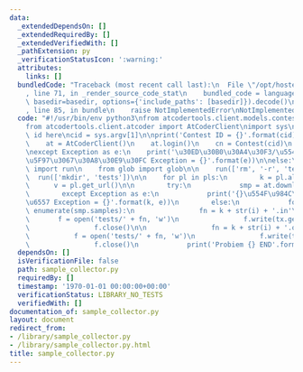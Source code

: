```yaml
---
data:
  _extendedDependsOn: []
  _extendedRequiredBy: []
  _extendedVerifiedWith: []
  _pathExtension: py
  _verificationStatusIcon: ':warning:'
  attributes:
    links: []
  bundledCode: "Traceback (most recent call last):\n  File \"/opt/hostedtoolcache/Python/3.9.0/x64/lib/python3.9/site-packages/onlinejudge_verify/documentation/build.py\"\
    , line 71, in _render_source_code_stat\n    bundled_code = language.bundle(stat.path,\
    \ basedir=basedir, options={'include_paths': [basedir]}).decode()\n  File \"/opt/hostedtoolcache/Python/3.9.0/x64/lib/python3.9/site-packages/onlinejudge_verify/languages/python.py\"\
    , line 85, in bundle\n    raise NotImplementedError\nNotImplementedError\n"
  code: "#!/usr/bin/env python3\nfrom atcodertools.client.models.contest import Contest\n\
    from atcodertools.client.atcoder import AtCoderClient\nimport sys\n\n# write contest\
    \ id here\ncid = sys.argv[1]\n\nprint('Contest ID = {}'.format(cid))\n\ntry:\n\
    \    at = AtCoderClient()\n    at.login()\n    cn = Contest(cid)\n    pls = at.download_problem_list(cn)\n\
    \nexcept Exception as e:\n    print('\u30ED\u30B0\u30A4\u30F3/\u554F\u984C\u53D6\
    \u5F97\u3067\u30A8\u30E9\u30FC Exception = {}'.format(e))\n\nelse:\n    from subprocess\
    \ import run\n    from glob import glob\n\n    run(['rm', '-r', 'tests'])\n  \
    \  run(['mkdir', 'tests'])\n\n    for pl in pls:\n        k = pl.alphabet\n  \
    \      v = pl.get_url()\n\n        try:\n            smp = at.download_problem_content(pl)\n\
    \        except Exception as e:\n            print('{}\u554F\u984C\u3067\u5931\
    \u6557 Exception = {}'.format(k, e))\n        else:\n            for i, tx in\
    \ enumerate(smp.samples):\n                fn = k + str(i) + '.in'\n         \
    \       f = open('tests/' + fn, 'w')\n                f.write(tx.get_input())\n\
    \                f.close()\n\n                fn = k + str(i) + '.out'\n     \
    \           f = open('tests/' + fn, 'w')\n                f.write(tx.get_output())\n\
    \                f.close()\n            print('Probiem {} END'.format(k))\n"
  dependsOn: []
  isVerificationFile: false
  path: sample_collector.py
  requiredBy: []
  timestamp: '1970-01-01 00:00:00+00:00'
  verificationStatus: LIBRARY_NO_TESTS
  verifiedWith: []
documentation_of: sample_collector.py
layout: document
redirect_from:
- /library/sample_collector.py
- /library/sample_collector.py.html
title: sample_collector.py
---
```

